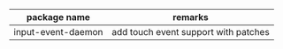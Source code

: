 | package name       | remarks            |
| ------------------ | ------------------ |
| input-event-daemon | add touch event support with patches |
